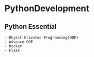 # PythonDevelopment


## Python Essential 
    - Object Oriented Programming(OOP)
    - Advance OOP
    - Docker
    - Flask 